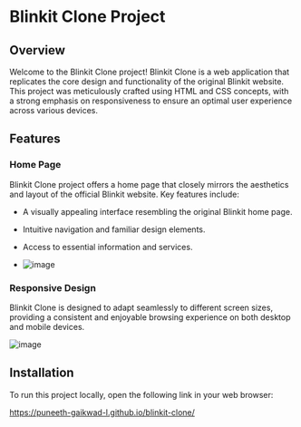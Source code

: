 # Blinkit Clone Project

## Overview

Welcome to the Blinkit Clone project! Blinkit Clone is a web application that replicates the core design and functionality of the original Blinkit website. This project was meticulously crafted using HTML and CSS concepts, with a strong emphasis on responsiveness to ensure an optimal user experience across various devices.

## Features

### Home Page

Blinkit Clone project offers a home page that closely mirrors the aesthetics and layout of the official Blinkit website. Key features include:

- A visually appealing interface resembling the original Blinkit home page.
- Intuitive navigation and familiar design elements.
- Access to essential information and services.

- ![image](https://github.com/Puneeth-Gaikwad-L/blinkit-clone/assets/130468175/f82ce20f-4a0e-4afc-9894-e1a6060b7f76)


### Responsive Design

Blinkit Clone is designed to adapt seamlessly to different screen sizes, providing a consistent and enjoyable browsing experience on both desktop and mobile devices.

![image](https://github.com/Puneeth-Gaikwad-L/blinkit-clone/assets/130468175/5ee3cb26-2696-47df-9a20-4ba091f3d638)


## Installation

To run this project locally, open the following link in your web browser:

https://puneeth-gaikwad-l.github.io/blinkit-clone/
